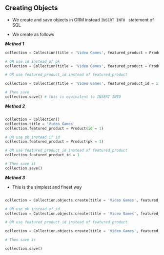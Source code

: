 ## Creating Objects

- We create and save objects in ORM instead `INSERT INTO ` statement of SQL

- We create as follows

___Method 1___

```python
collection = Collection(title = 'Video Games', featured_product = Product(pk =1))

# OR use id instead of pk
collection = Collection(title = 'Video Games', featured_product = Product(id =1))

# OR use featured_product_id instead of featured_product

collection = Collection(title = 'Video Games', featured_product_id = 1)

# Then save
collection.save() # this is equivalent to INSERT INTO
```

___Method 2___

```python

collection = Collection()
collection.title = 'Video Games'
collection.featured_product = Product(id = 1)

# OR use pk instead if id
collection.featured_product = Product(pk = 1)

# OR use featured_product_id instead of featured_product
collection.featured_product_id = 1

# Then save it
collection.save()

```

___Method 3___

- This is the simplest and finest way

```python

collection = Collection.objects.create(title = 'Video Games', featured_product = Product(id = 1))

# OR use pk instead of id 
collection = Collection.objects.create(title = 'Video Games', featured_product = Product(pk = 1))

# OR use featured_product_id instead of featured_product

collection = Collection.objects.create(title = 'Video Games', featured_product_id = 1)

# Then save is

collection.save()

```

